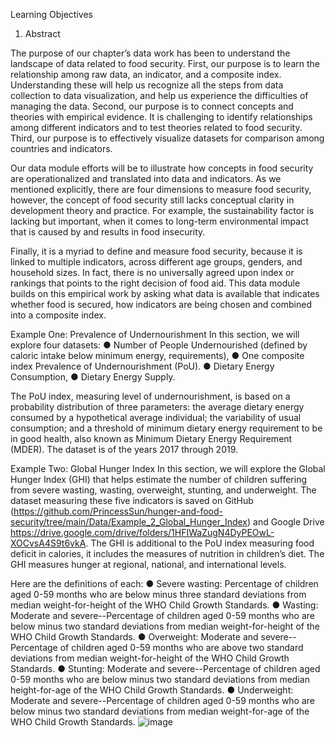 Learning Objectives 

1.	Abstract

The purpose of our chapter’s data work has been to understand the landscape of data related to food security. First, our purpose is to learn the relationship among raw data, an indicator, and a composite index.  Understanding these will help us recognize all the steps from data collection to data visualization, and help us experience the difficulties of managing the data. Second, our purpose is to connect concepts and theories with empirical evidence.  It is challenging to identify relationships among different indicators and to test theories related to food security. Third, our purpose is to effectively visualize datasets for comparison among countries and indicators. 

Our data module efforts will be to illustrate how concepts in food security are operationalized and translated into data and indicators. As we mentioned explicitly, there are four dimensions to measure food security, however, the concept of food security still lacks conceptual clarity in development theory and practice. For example, the sustainability factor is lacking but important,  when it comes to long-term environmental impact that is caused by and results in food insecurity. 

Finally, it is a myriad to define and measure food security, because it is linked to multiple indicators, across different age groups, genders, and household sizes. In fact, there is no universally agreed upon index or rankings that points to the right decision of food aid. This data module builds on this empirical work by asking what data is available that indicates whether food is secured, how indicators are being chosen and combined into a composite index. 


Example One: Prevalence of Undernourishment
In this section, we will explore four datasets:
●	Number of People Undernourished (defined by caloric intake below minimum energy,  requirements), 
●	One composite index Prevalence of Undernourishment (PoU). 
●	Dietary Energy Consumption, 
●	Dietary Energy Supply. 

The PoU index, measuring level of undernourishment, is based on a probability distribution of three parameters: the average dietary energy consumed by a hypothetical average individual; the variability of usual consumption; and a threshold of minimum dietary energy requirement to be in good health, also known as Minimum Dietary Energy Requirement (MDER). The dataset is of the years 2017 through 2019. 


Example Two: Global Hunger Index 
In this section, we will explore the Global Hunger Index (GHI) that helps estimate the number of children suffering from severe wasting, wasting, overweight, stunting, and underweight. The dataset measuring these five indicators is saved on GitHub (https://github.com/PrincessSun/hunger-and-food-security/tree/main/Data/Example_2_Global_Hunger_Index) and Google Drive https://drive.google.com/drive/folders/1HFIWaZugN4DyPEOwL-XOCvsA4S9t6vkA. The GHI is additional to the PoU index measuring food deficit in calories, it includes the measures of nutrition in children’s diet. The GHI measures hunger at regional, national, and international levels. 

Here are the definitions of each: 
●	Severe wasting: Percentage of children aged 0-59 months who are below minus three standard deviations from median weight-for-height of the WHO Child Growth Standards. 
●	Wasting: Moderate and severe--Percentage of children aged 0-59 months who are below minus two standard deviations from median weight-for-height of the WHO Child Growth Standards.
●	Overweight: Moderate and severe--Percentage of children aged 0-59 months who are above two standard deviations from median weight-for-height of the WHO Child Growth Standards. 
●	Stunting: Moderate and severe--Percentage of children aged 0-59 months who are below minus two standard deviations from median height-for-age of the WHO Child Growth Standards. 
●	Underweight: Moderate and severe--Percentage of children aged 0-59 months who are below minus two standard deviations from median weight-for-age of the WHO Child Growth Standards. 
![image](https://user-images.githubusercontent.com/40926969/118925023-9887a900-b903-11eb-826b-1b5f7fab0b46.png)
